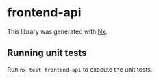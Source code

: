 # frontend-api

This library was generated with [Nx](https://nx.dev).

## Running unit tests

Run `nx test frontend-api` to execute the unit tests.
